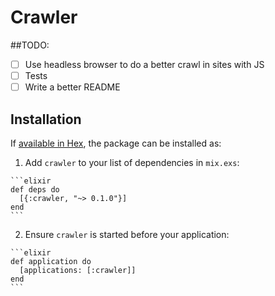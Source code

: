 # Crawler

##TODO:
- [ ] Use headless browser to do a better crawl in sites with JS
- [ ] Tests
- [ ] Write a better README

## Installation

If [available in Hex](https://hex.pm/docs/publish), the package can be installed as:

  1. Add `crawler` to your list of dependencies in `mix.exs`:

    ```elixir
    def deps do
      [{:crawler, "~> 0.1.0"}]
    end
    ```

  2. Ensure `crawler` is started before your application:

    ```elixir
    def application do
      [applications: [:crawler]]
    end
    ```
